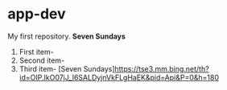 # app-dev
My first repository.
**Seven Sundays**
1. First item- 
2. Second item-
3. Third item-
      [Seven Sundays]https://tse3.mm.bing.net/th?id=OIP.IkO07jJ_I6SALDyjnVkFLgHaEK&pid=Api&P=0&h=180
